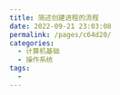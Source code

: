 ```yaml
---
title: 简述创建进程的流程
date: 2022-09-21 23:03:08
permalink: /pages/c64d20/
categories:
  - 计算机基础
  - 操作系统
tags:
  - 
---
```

